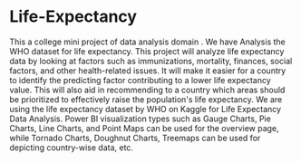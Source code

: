 # Life-Expectancy
This a college mini project of data analysis domain . We have Analysis the WHO dataset for life expectancy. This project will analyze life expectancy data by looking at factors such as immunizations, mortality, finances, social factors, and other health-related issues. It will make it easier for a country to identify the predicting factor contributing to a lower life expectancy value. This will also aid in recommending to a country which areas should be prioritized to effectively raise the population's life expectancy. We are using the life expectancy dataset by WHO on Kaggle for Life Expectancy Data Analysis. Power BI visualization types such as Gauge Charts, Pie Charts, Line Charts, and Point Maps can be used for the overview page, while Tornado Charts, Doughnut Charts, Treemaps can be used for depicting country-wise data, etc.
